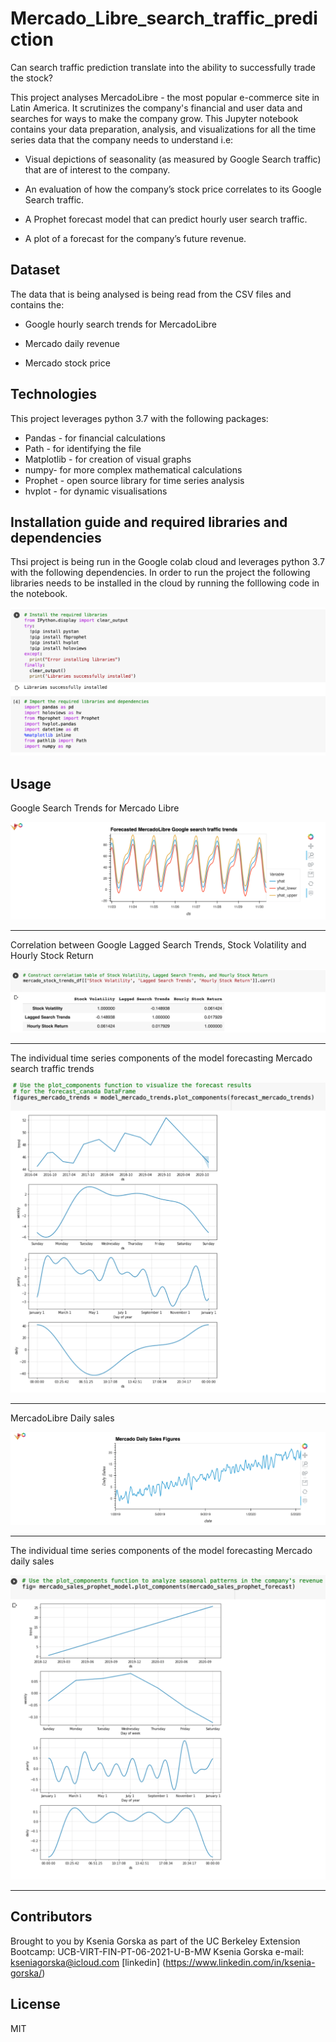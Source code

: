 # Mercado_Libre_search_traffic_prediction
Can search traffic prediction translate into the ability to successfully trade the stock?

This project analyses MercadoLibre - the most popular e-commerce site in Latin America. It scrutinizes the company's financial and user data and searches for ways to make the company grow. 
This  Jupyter notebook  contains your data preparation, analysis, and visualizations for all the time series data that the company needs to understand i.e:

* Visual depictions of seasonality (as measured by Google Search traffic) that are of interest to the company.

* An evaluation of how the company’s stock price correlates to its Google Search traffic.

* A Prophet forecast model that can predict hourly user search traffic.

 * A plot of a forecast for the company’s future revenue.

## Dataset
The data that is being analysed is being read from the CSV files and contains the:

* Google hourly search trends for MercadoLibre

* Mercado daily revenue 

 * Mercado stock price 


## Technologies 
This project leverages python 3.7 with the following packages:
* Pandas - for financial calculations
* Path - for identifying the file
* Matplotlib - for creation of visual graphs
* numpy- for more complex mathematical calculations
* Prophet - open source library for time series analysis
* hvplot - for dynamic visualisations


## Installation guide and required libraries and dependencies 
Thsi project  is being run in the Google colab cloud and leverages python 3.7 with the following dependencies. In order to run the project the following libraries needs to be installed in the cloud by running the folllowing code in the notebook.

![image1](images/installation.png)

## Usage 

Google Search Trends for Mercado Libre

![image2](images/google_trends.png)
-  - -
Correlation between Google Lagged Search Trends, Stock Volatility and Hourly Stock Return

![image3](images/correlation.png)
- - -
The individual time series components of the model forecasting Mercado search traffic trends

![image3](images/trends_components.png)
- - - 

MercadoLibre Daily sales 

![image4](images/daily_sales.png)
- - - 
The individual time series components of the model forecasting Mercado daily sales 

![image5](images/sales_components.png)
- - -

## Contributors
Brought to you by Ksenia Gorska as part of the UC Berkeley Extension Bootcamp: UCB-VIRT-FIN-PT-06-2021-U-B-MW Ksenia Gorska
 e-mail: kseniagorska@icloud.com 
[linkedin] (https://www.linkedin.com/in/ksenia-gorska/)

## License

MIT




